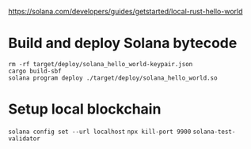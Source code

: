 https://solana.com/developers/guides/getstarted/local-rust-hello-world

# Build and deploy Solana bytecode
```
rm -rf target/deploy/solana_hello_world-keypair.json
cargo build-sbf
solana program deploy ./target/deploy/solana_hello_world.so
```


# Setup local blockchain
`solana config set --url localhost`
`npx kill-port 9900`
`solana-test-validator`